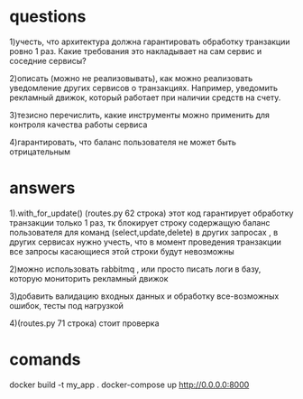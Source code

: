 # questions
1)учесть, что архитектура должна гарантировать обработку транзакции ровно 1 раз. Какие требования это накладывает на сам сервис и соседние сервисы?

2)описать (можно не реализовывать), как можно реализовать уведомление других сервисов о транзакциях. Например, уведомить рекламный движок, который работает при наличии средств на счету.

3)тезисно перечислить, какие инструменты можно применить для контроля качества работы сервиса

4)гарантировать, что баланс пользователя не может быть отрицательным

# answers
1).with_for_update() (routes.py 62 строка) этот код гарантирует обработку транзакции только 1 раз, тк блокирует
строку содержащую баланс пользователя для команд (select,update,delete) в других запросах , в других сервисах нужно учесть, 
что в момент проведения транзакции все запросы касающиеся этой строки будут невозможны

2)можно использовать rabbitmq , или просто писать логи в базу, которую мониторить рекламный движок

3)добавить валидацию входных данных и обработку все-возможных ошибок, тесты под нагрузкой

4)(routes.py 71 строка) стоит проверка

# comands
docker build -t my_app .
docker-compose up
http://0.0.0.0:8000
